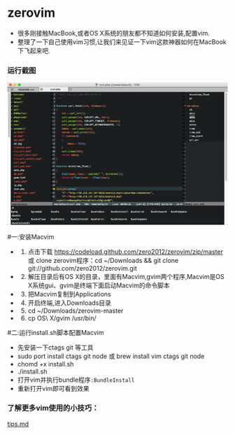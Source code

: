 zerovim
=======
- 很多刚接触MacBook,或者OS X系统的朋友都不知道如何安装,配置vim.
- 整理了一下自己使用vim习惯,让我们来见证一下vim这款神器如何在MacBook下飞起来吧.

### 运行截图

 ![image](https://github.com/zero2012/pics/blob/master/zerovim/pic_1.png)

#一:安装Macvim

- 1. 点击下载 https://codeload.github.com/zero2012/zerovim/zip/master 或 clone zerovim程序：cd ~/Downloads && git clone git://github.com/zero2012/zerovim.git 
- 2. 解压目录后有OS X的目录，里面有Macvim,gvim两个程序,Macvim是OS X系统gui、gvim是终端下面启动Macvim的命令脚本
- 3. 把Macvim复制到Applications
- 4. 开启终端,进入Downloads目录
- 5. cd ~/Downloads/zerovim-master
- 6. cp  OS\ X/gvim  /usr/bin/

#二:运行install.sh脚本配置Macvim

- 先安装一下ctags git 等工具
- sudo port install ctags git node 或 brew install vim ctags git node
- chomd +x install.sh
- ./install.sh
- 打开vim并执行bundle程序`:BundleInstall`
- 重新打开vim即可看到效果

### 了解更多vim使用的小技巧：

[tips.md](tips.md)

